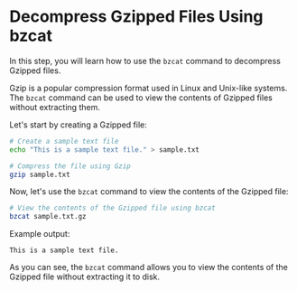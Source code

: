 # Decompress Gzipped Files Using bzcat

In this step, you will learn how to use the `bzcat` command to decompress Gzipped files.

Gzip is a popular compression format used in Linux and Unix-like systems. The `bzcat` command can be used to view the contents of Gzipped files without extracting them.

Let's start by creating a Gzipped file:

```bash
# Create a sample text file
echo "This is a sample text file." > sample.txt

# Compress the file using Gzip
gzip sample.txt
```

Now, let's use the `bzcat` command to view the contents of the Gzipped file:

```bash
# View the contents of the Gzipped file using bzcat
bzcat sample.txt.gz
```

Example output:

```
This is a sample text file.
```

As you can see, the `bzcat` command allows you to view the contents of the Gzipped file without extracting it to disk.

